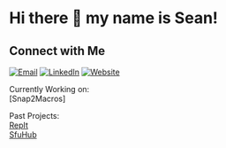 # Hi there 👋 my name is Sean!

## Connect with Me

[![Email](https://img.shields.io/badge/Email-D14836?style=for-the-badge&logo=gmail&logoColor=white)](mailto:sdlouie24@gmail.com)
[![LinkedIn](https://img.shields.io/badge/LinkedIn-0077B5?style=for-the-badge&logo=linkedin&logoColor=white)](https://www.linkedin.com/in/sean-louie-8a4a00298/)
[![Website](https://img.shields.io/badge/Website-000000?style=for-the-badge&logo=github&logoColor=white)](https://seanlouie24.github.io/SeanLouie/)

Currently Working on:
<br>
[Snap2Macros]
<br>

Past Projects:
<br>
[RepIt](https://repitapp.vercel.app/)
<br>
[SfuHub](https://sfuhub.ca/)
<br>


<!--
**seanlouie24/seanlouie24** is a ✨ _special_ ✨ repository because its `README.md` (this file) appears on your GitHub profile.

Here are some ideas to get you started:

- 🔭 I’m currently working on ...
- 🌱 I’m currently learning ...
- 👯 I’m looking to collaborate on ...
- 🤔 I’m looking for help with ...
- 💬 Ask me about ...
- 📫 How to reach me: ...
- 😄 Pronouns: ...
- ⚡ Fun fact: ...
-->
